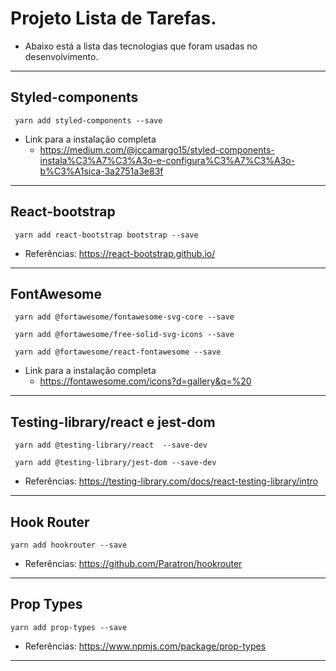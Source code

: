 # Projeto Lista de Tarefas.
* Abaixo está a lista das tecnologias que foram usadas no desenvolvimento.
<hr>


## Styled-components
     yarn add styled-components --save
* Link para a instalação completa
	* https://medium.com/@jccamargo15/styled-components-instala%C3%A7%C3%A3o-e-configura%C3%A7%C3%A3o-b%C3%A1sica-3a2751a3e83f
<hr>

## React-bootstrap
     yarn add react-bootstrap bootstrap --save

* Referências: https://react-bootstrap.github.io/
<hr>

## FontAwesome
     yarn add @fortawesome/fontawesome-svg-core --save

     yarn add @fortawesome/free-solid-svg-icons --save

     yarn add @fortawesome/react-fontawesome --save

* Link para a instalação completa
	* https://fontawesome.com/icons?d=gallery&q=%20
<hr>

## Testing-library/react e jest-dom
     yarn add @testing-library/react  --save-dev 

     yarn add @testing-library/jest-dom --save-dev

* Referências: https://testing-library.com/docs/react-testing-library/intro
<hr>

## Hook Router
    yarn add hookrouter --save

* Referências: https://github.com/Paratron/hookrouter

<hr>

## Prop Types
    yarn add prop-types --save

* Referências: https://www.npmjs.com/package/prop-types

<hr>